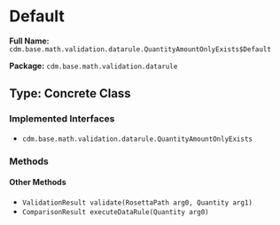 # Default

**Full Name:** `cdm.base.math.validation.datarule.QuantityAmountOnlyExists$Default`

**Package:** `cdm.base.math.validation.datarule`

## Type: Concrete Class

### Implemented Interfaces

- `cdm.base.math.validation.datarule.QuantityAmountOnlyExists`

### Methods

#### Other Methods

- `ValidationResult validate(RosettaPath arg0, Quantity arg1)`
- `ComparisonResult executeDataRule(Quantity arg0)`


